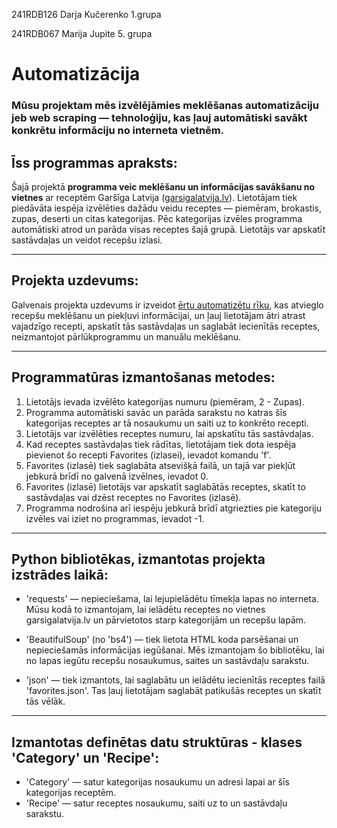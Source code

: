 241RDB126 Darja Kučerenko 1.grupa

241RDB067 Marija Jupite 5. grupa

# Automatizācija

### Mūsu projektam mēs izvēlējāmies meklēšanas automatizāciju jeb **web scraping** — tehnoloģiju, kas ļauj automātiski savākt konkrētu informāciju no interneta vietnēm.

## Īss programmas apraksts:

Šajā projektā **programma veic meklēšanu un informācijas savākšanu no vietnes** ar receptēm Garšīga Latvija (<ins>garsigalatvija.lv</ins>).
Lietotājam tiek piedāvāta iespēja izvēlēties dažādu veidu receptes — piemēram, brokastis, zupas, deserti un citas kategorijas.
Pēc kategorijas izvēles programma automātiski atrod un parāda visas receptes šajā grupā.
Lietotājs var apskatīt sastāvdaļas un veidot recepšu izlasi.

---

## Projekta uzdevums:

Galvenais projekta uzdevums ir izveidot <ins>ērtu automatizētu rīku</ins>,
kas atvieglo recepšu meklēšanu un piekļuvi informācijai,
un ļauj lietotājam ātri atrast vajadzīgo recepti,
apskatīt tās sastāvdaļas
un saglabāt iecienītās receptes,
neizmantojot pārlūkprogrammu un manuālu meklēšanu.

---

## Programmatūras izmantošanas metodes:

1. Lietotājs ievada izvēlēto kategorijas numuru (piemēram, 2 - Zupas).
2. Programma automātiski savāc un parāda sarakstu no katras šīs kategorijas receptes ar tā nosaukumu un saiti uz to konkrēto recepti.
3. Lietotājs var izvēlēties receptes numuru, lai apskatītu tās sastāvdaļas.
4. Kad receptes sastāvdaļas tiek rādītas, lietotājam tiek dota iespēja pievienot šo recepti Favorites (izlasei), ievadot komandu 'f'.
5. Favorites (izlasē) tiek saglabāta atsevišķā failā, un tajā var piekļūt jebkurā brīdī no galvenā izvēlnes, ievadot 0.
6. Favorites (izlasē) lietotājs var apskatīt saglabātās receptes, skatīt to sastāvdaļas vai dzēst receptes no Favorites (izlasē).
7. Programma nodrošina arī iespēju jebkurā brīdī atgriezties pie kategoriju izvēles vai iziet no programmas, ievadot -1.

---

## Python bibliotēkas, izmantotas projekta izstrādes laikā:

* 'requests' — nepieciešama, lai lejupielādētu tīmekļa lapas no interneta.
  Mūsu kodā to izmantojam, lai ielādētu receptes no vietnes garsigalatvija.lv un pārvietotos starp kategorijām un recepšu lapām.

* 'BeautifulSoup' (no 'bs4') — tiek lietota HTML koda parsēšanai un nepieciešamās informācijas iegūšanai.
  Mēs izmantojam šo bibliotēku, lai no lapas iegūtu recepšu nosaukumus, saites un sastāvdaļu sarakstu.

* 'json' — tiek izmantots, lai saglabātu un ielādētu iecienītās receptes failā 'favorites.json'.
  Tas ļauj lietotājam saglabāt patikušās receptes un skatīt tās vēlāk.

---

## Izmantotas definētas datu struktūras - klases 'Category' un 'Recipe':

* 'Category' — satur kategorijas nosaukumu un adresi lapai ar šīs kategorijas receptēm.
* 'Recipe' — satur receptes nosaukumu, saiti uz to un sastāvdaļu sarakstu.
